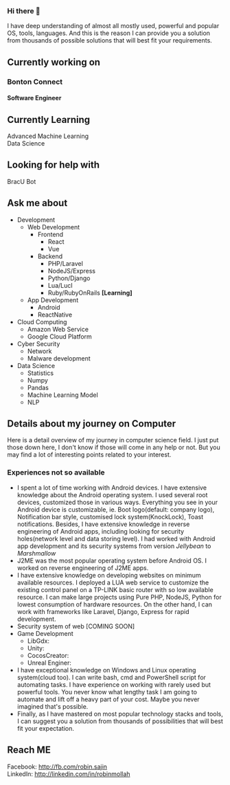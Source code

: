 ### Hi there 👋

I have deep understanding of almost all mostly used, powerful and popular OS, tools, languages. And this is the reason I can provide you a solution from thousands of possible solutions that will best fit your requirements.


<!--
**robinmollah/robinmollah** is a ✨ _special_ ✨ repository because its `README.md` (this file) appears on your GitHub profile.

Here are some ideas to get you started:

- 🔭 I’m currently working on ...
- 🌱 I’m currently learning ...
- 👯 I’m looking to collaborate on ...
- 🤔 I’m looking for help with ...
- 💬 Ask me about ...
- 📫 How to reach me: ...
- 😄 Pronouns: ...
- ⚡ Fun fact: ...
-->
## Currently working on
### Bonton Connect
#### Software Engineer

## Currently Learning
Advanced Machine Learning   
Data Science   

## Looking for help with
BracU Bot

## Ask me about
* Development
  * Web Development
    * Frontend
      * React
      * Vue
    * Backend
      * PHP/Laravel
      * NodeJS/Express
      * Python/Django
      * Lua/LucI
      * Ruby/RubyOnRails **[Learning]**
  * App Development
    * Android
    * ReactNative
* Cloud Computing
  * Amazon Web Service
  * Google Cloud Platform
* Cyber Security
  * Network
  * Malware development
* Data Science
  * Statistics
  * Numpy
  * Pandas
  * Machine Learning Model
  * NLP

## Details about my journey on Computer

Here is a detail overview of my journey in computer science field. I just put those down here, I don't know if those will come in any help or not. But you may find a lot of interesting points related to your interest.

### Experiences not so available
* I spent a lot of time working with Android devices. I have extensive knowledge about the Android operating system. I used several root devices, customized those in various ways. Everything you see in your Android device is customizable, ie. Boot logo(default: company logo), Notification bar style, customised lock system(KnockLock), Toast notifications. Besides, I have extensive knowledge in reverse engineering of Android apps, including looking for security holes(network level and data storing level). I had worked with Android app development and its security systems from version *Jellybean* to *Marshmallow*
* J2ME was the most popular operating system before Android OS. I worked on reverse engineering of J2ME apps.
* I have extensive knowledge on developing websites on minimum available resources. I deployed a LUA web service to customize the existing control panel on a TP-LINK basic router with so low available resource. I can make large projects using Pure PHP, NodeJS, Python for lowest consumption of hardware resources. On the other hand, I can work with frameworks like Laravel, Django, Express for rapid development.
* Security system of web [COMING SOON]
* Game Development
  * LibGdx:
  * Unity:
  * CocosCreator:
  * Unreal Enginer:
* I have exceptional knowledge on Windows and Linux operating system(cloud too). I can write bash, cmd and PowerShell script for automating tasks. I have experience on working with rarely used but powerful tools. You never know what lengthy task I am going to automate and lift off a heavy part of your cost. Maybe you never imagined that's possible.
* Finally, as I have mastered on most popular technology stacks and tools, I can suggest you a solution from thousands of possibilities that will best fit your expectation.

## Reach ME
Facebook: http://fb.com/robin.sajin   
LinkedIn: http://linkedin.com/in/robinmollah
